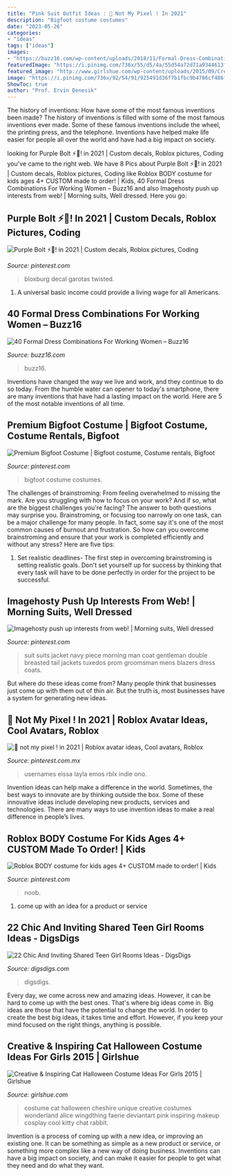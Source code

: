 ```yaml
---
title: "Pink Suit Outfit Ideas : 🐾 Not My Pixel ! In 2021"
description: "Bigfoot costume costumes"
date: "2023-05-26"
categories:
- "ideas"
tags: ["ideas"]
images:
- "https://buzz16.com/wp-content/uploads/2018/11/Formal-Dress-Combinations-For-Working-Women36.jpg"
featuredImage: "https://i.pinimg.com/736x/55/d5/4a/55d54a72d71a9344613f761bebcb012d--morning-suits-morning-dress.jpg"
featured_image: "http://www.girlshue.com/wp-content/uploads/2015/09/Creative-Inspiring-Cat-Halloween-Costume-Ideas-For-Girls-2015-3.jpg"
image: "https://i.pinimg.com/736x/92/54/91/925491d36f7b1fbc9b4786cf486ffb1a.jpg"
ShowToc: true
author: "Prof. Ervin Denesik"
---
```



The history of inventions: How have some of the most famous inventions been made?
The history of inventions is filled with some of the most famous inventions ever made. Some of these famous inventions include the wheel, the printing press, and the telephone. Inventions have helped make life easier for people all over the world and have had a big impact on society.

	

		
looking for Purple Bolt ⚡️💜! in 2021 | Custom decals, Roblox pictures, Coding you've came to the right web. We have 8 Pics about Purple Bolt ⚡️💜! in 2021 | Custom decals, Roblox pictures, Coding like Roblox BODY costume for kids ages 4+ CUSTOM made to order! | Kids, 40 Formal Dress Combinations For Working Women – Buzz16 and also Imagehosty push up interests from web! | Morning suits, Well dressed. Here you go:
		
    
## Purple Bolt ⚡️💜! In 2021 | Custom Decals, Roblox Pictures, Coding

<img loading=lazy src="https://i.pinimg.com/736x/4e/65/2a/4e652ae3ab1037fe2a440d8edd37df38.jpg" onerror="this.onerror=null;this.src='https://tse2.mm.bing.net/th?id=OIP.g7IMRagDqANeM7x39RU-pgHaOh&amp;pid=15.1';" alt="Purple Bolt ⚡️💜! in 2021 | Custom decals, Roblox pictures, Coding">

_Source: pinterest.com_

>bloxburg decal garotas twisted. 

	

1. A universal basic income could provide a living wage for all Americans.

    
## 40 Formal Dress Combinations For Working Women – Buzz16

<img loading=lazy src="https://buzz16.com/wp-content/uploads/2018/11/Formal-Dress-Combinations-For-Working-Women36.jpg" onerror="this.onerror=null;this.src='https://tse2.mm.bing.net/th?id=OIP.5jTPx27xavijChcGOwXZFAHaUh&amp;pid=15.1';" alt="40 Formal Dress Combinations For Working Women – Buzz16">

_Source: buzz16.com_

>buzz16. 

	

Inventions have changed the way we live and work, and they continue to do so today. From the humble water can opener to today's smartphone, there are many inventions that have had a lasting impact on the world. Here are 5 of the most notable inventions of all time.

    
## Premium Bigfoot Costume | Bigfoot Costume, Costume Rentals, Bigfoot

<img loading=lazy src="https://i.pinimg.com/736x/92/54/91/925491d36f7b1fbc9b4786cf486ffb1a.jpg" onerror="this.onerror=null;this.src='https://tse2.mm.bing.net/th?id=OIP.AfgaE0dHvMCgh3BxAQSYfQHaJ3&amp;pid=15.1';" alt="Premium Bigfoot Costume | Bigfoot costume, Costume rentals, Bigfoot">

_Source: pinterest.com_

>bigfoot costume costumes. 

	

The challenges of brainstroming: From feeling overwhelmed to missing the mark.
Are you struggling with how to focus on your work? And if so, what are the biggest challenges you're facing? The answer to both questions may surprise you. Brainstroming, or focusing too narrowly on one task, can be a major challenge for many people. In fact, some say it's one of the most common causes of burnout and frustration. 
So how can you overcome brainstroming and ensure that your work is completed efficiently and without any stress? Here are five tips: 

1. Set realistic deadlines- The first step in overcoming brainstroming is setting realistic goals. Don't set yourself up for success by thinking that every task will have to be done perfectly in order for the project to be successful.

    
## Imagehosty Push Up Interests From Web! | Morning Suits, Well Dressed

<img loading=lazy src="https://i.pinimg.com/736x/55/d5/4a/55d54a72d71a9344613f761bebcb012d--morning-suits-morning-dress.jpg" onerror="this.onerror=null;this.src='https://tse2.mm.bing.net/th?id=OIP.JXjLgnCORgMNKSba3ncdDQHaNp&amp;pid=15.1';" alt="Imagehosty push up interests from web! | Morning suits, Well dressed">

_Source: pinterest.com_

>suit suits jacket navy piece morning man coat gentleman double breasted tail jackets tuxedos prom groomsman mens blazers dress coats. 

	

But where do these ideas come from? Many people think that businesses just come up with them out of thin air. But the truth is, most businesses have a system for generating new ideas.

    
## 🐾 Not My Pixel ! In 2021 | Roblox Avatar Ideas, Cool Avatars, Roblox

<img loading=lazy src="https://i.pinimg.com/736x/1b/f6/77/1bf6779d37f5e652857b3fe9e0ccc9bc.jpg" onerror="this.onerror=null;this.src='https://tse4.mm.bing.net/th?id=OIP.CdNuUFTIuMUJ69Dtr9A5FQHaN-&amp;pid=15.1';" alt="🐾 not my pixel ! in 2021 | Roblox avatar ideas, Cool avatars, Roblox">

_Source: pinterest.com.mx_

>usernames eissa layla emos rblx indie ono. 

	

Invention ideas can help make a difference in the world. Sometimes, the best ways to innovate are by thinking outside the box. Some of these innovative ideas include developing new products, services and technologies. There are many ways to use invention ideas to make a real difference in people’s lives.

    
## Roblox BODY Costume For Kids Ages 4+ CUSTOM Made To Order! | Kids

<img loading=lazy src="https://i.pinimg.com/736x/70/68/38/7068388621162cd450eb60901fd61d92.jpg" onerror="this.onerror=null;this.src='https://tse4.mm.bing.net/th?id=OIP.HhkxseyxjyMjf6XeG9GnZAHaMR&amp;pid=15.1';" alt="Roblox BODY costume for kids ages 4+ CUSTOM made to order! | Kids">

_Source: pinterest.com_

>noob. 

	

1. come up with an idea for a product or service

    
## 22 Chic And Inviting Shared Teen Girl Rooms Ideas - DigsDigs

<img loading=lazy src="https://www.digsdigs.com/photos/chic-and-inviting-shared-teen-girl-rooms-ideas-4.jpg" onerror="this.onerror=null;this.src='https://tse2.mm.bing.net/th?id=OIP.ycBs8rm9AtpJRGc4VhM4nAHaE6&amp;pid=15.1';" alt="22 Chic And Inviting Shared Teen Girl Rooms Ideas - DigsDigs">

_Source: digsdigs.com_

>digsdigs. 

	

Every day, we come across new and amazing ideas. However, it can be hard to come up with the best ones. That's where big ideas come in. Big ideas are those that have the potential to change the world. In order to create the best big ideas, it takes time and effort. However, if you keep your mind focused on the right things, anything is possible.

    
## Creative &amp; Inspiring Cat Halloween Costume Ideas For Girls 2015 | Girlshue

<img loading=lazy src="http://www.girlshue.com/wp-content/uploads/2015/09/Creative-Inspiring-Cat-Halloween-Costume-Ideas-For-Girls-2015-3.jpg" onerror="this.onerror=null;this.src='https://tse4.mm.bing.net/th?id=OIP.Hyrrb1klTgONbhDEZGLgtwHaLo&amp;pid=15.1';" alt="Creative &amp; Inspiring Cat Halloween Costume Ideas For Girls 2015 | Girlshue">

_Source: girlshue.com_

>costume cat halloween cheshire unique creative costumes wonderland alice wingdthing faerie deviantart pink inspiring makeup cosplay cool kitty chat rabbit. 

	

Invention is a process of coming up with a new idea, or improving an existing one. It can be something as simple as a new product or service, or something more complex like a new way of doing business. Inventions can have a big impact on society, and can make it easier for people to get what they need and do what they want.

